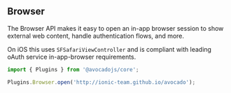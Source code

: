## Browser

The Browser API makes it easy to open an in-app browser session to show external web content,
handle authentication flows, and more.

On iOS this uses `SFSafariViewController` and is compliant with leading oAuth service in-app-browser requirements.

```typescript
import { Plugins } from '@avocadojs/core';

Plugins.Browser.open('http://ionic-team.github.io/avocado');
```

